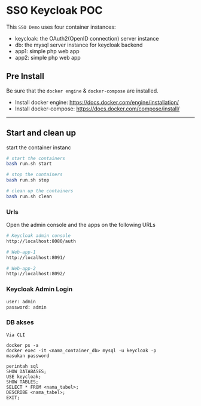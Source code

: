 SSO Keycloak POC
=====================

This `SSO Demo` uses four container instances:
- keycloak: the OAuth2(OpenID connection) server instance
- db: the mysql server instance for keycloak backend
- app1: simple php web app
- app2: simple php web app

## Pre Install
Be sure that the `docker engine` & `docker-compose` are installed.
- Install docker engine: https://docs.docker.com/engine/installation/
- Install docker-compose: https://docs.docker.com/compose/install/
---


## Start and clean up
start the container instanc
```bash
# start the containers
bash run.sh start 

# stop the containers
bash run.sh stop

# clean up the containers
bash run.sh clean
```

### Urls
Open the admin console and the apps on the following URLs
```bash
# Keycloak admin console
http://localhost:8080/auth

# Web-app-1
http://localhost:8091/

# Web-app-2
http://localhost:8092/
```

### Keycloak Admin Login
```bash
user: admin
password: admin
```

### DB akses
```
Via CLI

docker ps -a
docker exec -it <nama_container_db> mysql -u keycloak -p
masukan password

perintah sql
SHOW DATABASES;
USE keycloak;
SHOW TABLES;
SELECT * FROM <nama_tabel>;
DESCRIBE <nama_tabel>;
EXIT;
```
